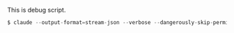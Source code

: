 This is debug script.

```ts
$ claude --output-format=stream-json --verbose --dangerously-skip-permissions -p "rename foo to bar in playground/scratch.ts with typescript mcp"
```
